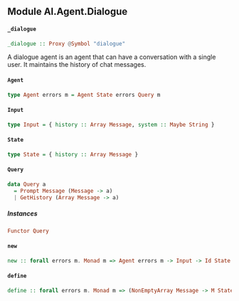 ## Module AI.Agent.Dialogue

#### `_dialogue`

``` purescript
_dialogue :: Proxy @Symbol "dialogue"
```

A dialogue agent is an agent that can have a conversation with a single
user. It maintains the history of chat messages.

#### `Agent`

``` purescript
type Agent errors m = Agent State errors Query m
```

#### `Input`

``` purescript
type Input = { history :: Array Message, system :: Maybe String }
```

#### `State`

``` purescript
type State = { history :: Array Message }
```

#### `Query`

``` purescript
data Query a
  = Prompt Message (Message -> a)
  | GetHistory (Array Message -> a)
```

##### Instances
``` purescript
Functor Query
```

#### `new`

``` purescript
new :: forall errors m. Monad m => Agent errors m -> Input -> Id State errors Query m
```

#### `define`

``` purescript
define :: forall errors m. Monad m => (NonEmptyArray Message -> M State errors m Message) -> Agent errors m
```


